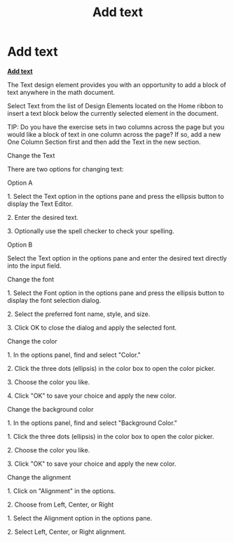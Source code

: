 ﻿---
title: Add text
category: reference
---

# Add text

**<u>Add text</u>**

The Text design element provides you with an opportunity to add a block of text anywhere in the math document.

Select Text from the list of Design Elements located on the Home ribbon to insert a text block below the currently selected element in the document.

TIP: Do you have the exercise sets in two columns across the page but you would like a block of text in one column across the page? If so, add a new One Column Section first and then add the Text in the new section.

Change the Text

There are two options for changing text:

Option A

1\. Select the Text option in the options pane and press the ellipsis button to display the Text Editor.

2\. Enter the desired text.

3\. Optionally use the spell checker to check your spelling.

Option B

Select the Text option in the options pane and enter the desired text directly into the input field.

Change the font

1\. Select the Font option in the options pane and press the ellipsis button to display the font selection dialog.

2\. Select the preferred font name, style, and size.

3\. Click OK to close the dialog and apply the selected font.

Change the color

1\. In the options panel, find and select "Color."

2\. Click the three dots (ellipsis) in the color box to open the color picker.

3\. Choose the color you like.

4\. Click "OK" to save your choice and apply the new color.

Change the background color

1\. In the options panel, find and select "Background Color."

1\. Click the three dots (ellipsis) in the color box to open the color picker.

2\. Choose the color you like.

3\. Click "OK" to save your choice and apply the new color.

Change the alignment

1\. Click on "Alignment" in the options.

2\. Choose from Left, Center, or Right

1\. Select the Alignment option in the options pane.

2\. Select Left, Center, or Right alignment.
